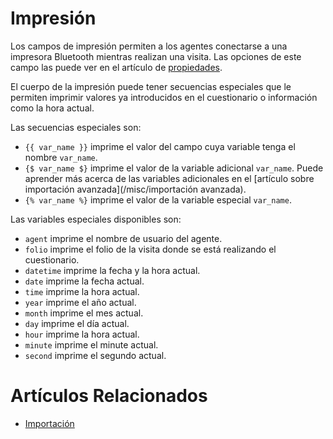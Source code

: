 # Impresión

Los campos de impresión permiten a los agentes conectarse a una impresora
Bluetooth mientras realizan una visita. Las opciones de este campo las
puede ver en el artículo de [propiedades](propiedades).

El cuerpo de la impresión puede tener secuencias especiales que le permiten
imprimir valores ya introducidos en el cuestionario o información como la
hora actual.

Las secuencias especiales son:

* `{{ var_name }}` imprime el valor del campo cuya variable tenga el nombre `var_name`.
* `{$ var_name $}` imprime el valor de la variable adicional `var_name`. Puede aprender más acerca de las variables adicionales en el [artículo sobre importación avanzada](/misc/importación avanzada).
* `{% var_name %}` imprime el valor de la variable especial `var_name`.

Las variables especiales disponibles son:

* `agent` imprime el nombre de usuario del agente.
* `folio` imprime el folio de la visita donde se está realizando el cuestionario.
* `datetime` imprime la fecha y la hora actual.
* `date` imprime la fecha actual.
* `time` imprime la hora actual.
* `year` imprime el año actual.
* `month` imprime el mes actual.
* `day` imprime el día actual.
* `hour` imprime la hora actual.
* `minute` imprime el minute actual.
* `second` imprime el segundo actual.

# Artículos Relacionados

* [Importación](/misc/importacion)
